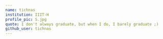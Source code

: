 ```yaml
---
name: tichnas
institution: IIIT-H
profile_pic: S.jpg
quote: I don't always graduate, but when I do, I barely graduate ;)
github_user: tichnas
---
```

